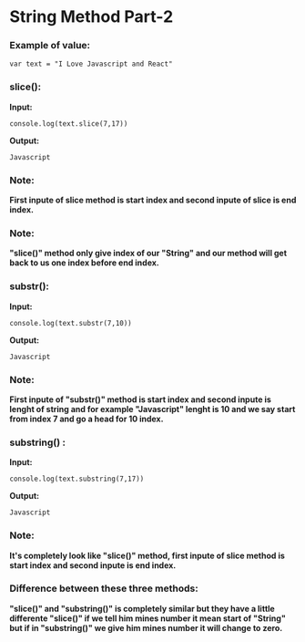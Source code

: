 # String Method Part-2

### Example of value:
```
var text = "I Love Javascript and React"
```

### slice():

**Input:**
```
console.log(text.slice(7,17))
```

**Output:**
```
Javascript
```

### Note: 
**First inpute of slice method is start index and second inpute of slice is end index.**

### Note: 
**"slice()" method only give index of our "String" and our method will get back to us one index before end index.**

### substr():

**Input:**
```
console.log(text.substr(7,10))
```

**Output:**
```
Javascript
```

### Note: 
**First inpute of "substr()" method is start index and second inpute is lenght of string and for example "Javascript" lenght is 10 and we say start from index 7 and go a head for 10 index.**

### substring() :

**Input:**
```
console.log(text.substring(7,17))
```

**Output:**
```
Javascript
```

### Note: 
**It's completely look like "slice()" method, first inpute of slice method is start index and second inpute is end index.**

### Difference between these three methods:

**"slice()" and "substring()" is completely similar but they have a little differente "slice()" if we tell him mines number it mean start of "String" but if in "substring()" we give him mines number it will change to zero.**
